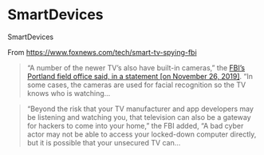 # SmartDevices
SmartDevices

From https://www.foxnews.com/tech/smart-tv-spying-fbi

> “A number of the newer TV’s also have built-in cameras,” the [FBI’s Portland field office said, in a statement [on November 26, 2019]](https://www.fbi.gov/contact-us/field-offices/portland/news/press-releases/tech-tuesdaysmart-tvs). “In some cases, the cameras are used for facial recognition so the TV knows who is watching...

> “Beyond the risk that your TV manufacturer and app developers may be listening and watching you, that television can also be a gateway for hackers to come into your home,” the FBI added, “A bad cyber actor may not be able to access your locked-down computer directly, but it is possible that your unsecured TV can...
